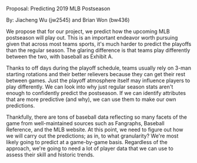 Proposal: Predicting 2019 MLB Postseason

By: Jiacheng Wu (jw2545) and Brian Won (bw436)


We propose that for our project, we predict how the upcoming MLB postseason will play out. This is an important endeavor worth pursuing given that across most teams sports, it's much harder to predict the playoffs than the regular season. The glaring difference is that teams play differently between the two, with baseball as Exhibit A.

Thanks to off days during the playoff schedule, teams usually rely on 3-man starting rotations and their better relievers because they can get their rest between games. Just the playoff atmosphere itself may influence players to play differently. We can look into why just regular season stats aren't enough to confidently predict the postseason. If we can identify attributes that are more predictive (and why), we can use them to make our own predictions.

Thankfully, there are tons of baseball data reflecting so many facets of the game from well-maintained sources such as Fangraphs, Baseball Reference, and the MLB website. At this point, we need to figure out how we will carry out the predictions; as in, to what granularity? We're most likely going to predict at a game-by-game basis. Regardless of the approach, we're going to need a lot of player data that we can use to assess their skill and historic trends.
